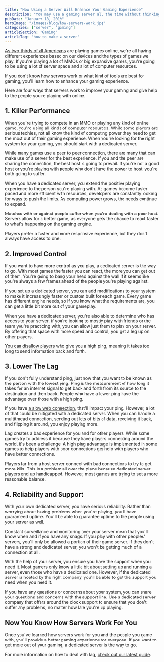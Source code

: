 ```yaml
---
title: "How Using a Server Will Enhance Your Gaming Experience"
description: "You may use a gaming server all the time without thinking about the technology behind it. It's pretty cool! Here's how servers work to optimize your experience."
pubDate: "January 18, 2019"
heroImage: "/images/blog/how-servers-work.jpg"
categories: ["server", "gaming"]
articleSection: "Gaming"
articleTag: "how to make a server"
---
```


[As two-thirds of all Americans](https://variety.com/2018/gaming/news/how-many-people-play-games-in-the-u-s-1202936332/) are playing games online, we're all having different experiences based on our devices and the types of games we play. If you're playing a lot of MMOs or big expansive games, you're going to be using a lot of server space and a lot of computer resources.

If you don't know how servers work or what kind of tools are best for gaming, you'll learn how to enhance your gaming experience.

Here are four ways that servers work to improve your gaming and give help to the people you're playing with online.

## 1\. Killer Performance

When you're trying to compete in an MMO or playing any kind of online game, you're using all kinds of computer resources. While some players are serious techies, not all know the kind of computing power they need to get the most out of their gaming experience. When you're looking for the right system for your gaming, you should start with a dedicated server.

While many games use a peer to peer connection, there are many that can make use of a server for the best experience. If you and the peer are sharing the connection, the best host is going to prevail. If you're not a good host or you're playing with people who don't have the power to host, you're both going to suffer.

When you have a dedicated server, you extend the positive playing experience to the person you're playing with. As games become faster paced and more efficient with resources, developers are constantly looking for ways to push the limits. As computing power grows, the needs continue to expand.

Matches with or against people suffer when you're dealing with a poor host. Servers allow for a better game, as everyone gets the chance to react faster to what's happening on the gaming engine.

Players prefer a faster and more responsive experience, but they don't always have access to one.

## 2\. Improved Control

If you want to have more control as you play, a dedicated server is the way to go. With most games the faster you can react, the more you can get out of them. You're going to bang your head against the wall if it seems like you're always a few frames ahead of the people you're playing against.

If you set up a dedicated server, you can add modifications to your system to make it increasingly faster or custom built for each game. Every game has different engine needs, so if you know what the requirements are, you can get a little bit more out of your gameplay.

When you have a dedicated server, you're also able to determine who has access to your server. If you're looking to mostly play with friends or the team you're practicing with, you can allow just them to play on your server. By offering that space with more speed and control, you get a leg up on other players.

[You can disallow players](./play-safe-7-tips-to-help-you-boost-your-gaming-server-security) who give you a high ping, meaning it takes too long to send information back and forth.

## 3\. Lower The Lag

If you don't fully understand ping, just now that you want to be known as the person with the lowest ping. Ping is the measurement of how long it takes for an internet signal to get back and forth from its source to the destination and then back. People who have a lower ping have the advantage over those with a high ping.

If you have [a slow web connection](https://lifehacker.com/top-10-ways-to-deal-with-a-slow-internet-connection-514138634), that'll impact your ping. However, a lot of that could be mitigated with a dedicated server. When you can handle a multithread connection, sending out lots of bits of data, receiving it back, and flipping it around, you enjoy playing more.

Lag creates a bad experience for you and for other players. While some games try to address it because they have players connecting around the world, it's been a challenge. A high ping advantage is implemented in some games to help players with poor connections get help with players who have better connections.

Players far from a host server connect with bad connections to try to get more kills. This is a problem all over the place because dedicated server players end up handicapped. However, most games are trying to set a more reasonable balance.

## 4\. Reliability and Support

With your own dedicated server, you have serious reliability. Rather than worrying about having problems when you're playing, you'll have guaranteed uptime. You'll be able to guarantee uptime to the people using your server as well.

Constant surveillance and monitoring over your server mean that you'll know when and if you have any snags. If you play with other peoples' servers, you'll only be allowed a portion of their game server. If they don't have a strong and dedicated server, you won't be getting much of a connection at all.

With the help of your server, you ensure you have the support when you need it. Most gamers only know a little bit about setting up and running a server, even those who have a dedicated one. However, if the dedicated server is hosted by the right company, you'll be able to get the support you need when you need it.

If you have any questions or concerns about your system, you can share your questions and concerns with the support line. Use a dedicated server company that offers around the clock support to ensure that you don't suffer any problems, no matter how late you're up playing.

## Now You Know How Servers Work For You

Once you've learned how servers work for you and the people you game with, you'll provide a better gaming experience for everyone. If you want to get more out of your gaming, a dedicated server is the way to go.

For more information on how to deal with lag, [check out our latest guide](./dealing-with-high-capacity-ways-to-handle-minecraft-lag-issues).
